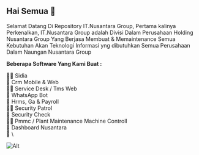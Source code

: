 ## Hai Semua 👋

Selamat Datang Di Repository IT.Nusantara Group, 
Pertama kalinya Perkenalkan, IT.Nusantara Group adalah Divisi Dalam Perusahaan Holding Nusantara Group Yang Berjasa Membuat & Memaintenance Semua Kebutuhan Akan Teknologi Informasi yng dibutuhkan Semua Perusahaan Dalam Naungan Nusantara Group

**Beberapa Software Yang Kami Buat :**

🙋‍♀️ Sidia\
🌈 Crm Mobile & Web\
👩‍💻 Service Desk / Tms Web\
🍿 WhatsApp Bot\
🧙 Hrms, Ga & Payroll\
🙋‍♀️ Security Patrol\
🌈 Security Check\
👩‍💻 Pmmc / Plant Maintenance Machine Controll\
🍿 Dashboard Nusantara\
🧙 \

![Alt](https://repobeats.axiom.co/api/embed/936204ae9978c3f6b72eb08ce07534ab97bbd6d2.svg "Repobeats analytics image")
